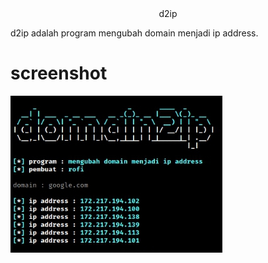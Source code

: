 <center>d2ip</center>

d2ip adalah program mengubah domain menjadi ip address.
# screenshot
![screenshot_1](screenshot_1.png)
